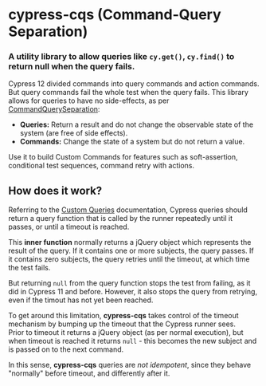 # cypress-cqs (Command-Query Separation)

### A utility library to allow queries like `cy.get()`, `cy.find()` to return null when the query fails.

Cypress 12 divided commands into query commands and action commands. But query commands fail the whole test when the query fails. This library allows for queries to have no side-effects, as per [CommandQuerySeparation](https://martinfowler.com/bliki/CommandQuerySeparation.html):

- **Queries:** Return a result and do not change the observable state of the system (are free of side effects).  
- **Commands:** Change the state of a system but do not return a value.  

Use it to build Custom Commands for features such as soft-assertion, conditional test sequences, command retry with actions.

## How does it work?

Referring to the [Custom Queries](https://docs.cypress.io/api/cypress-api/custom-queries) documentation, Cypress queries should return a query function that is called by the runner repeatedly until it passes, or until a timeout is reached. 

This **inner function** normally returns a jQuery object which represents the result of the query. If it contains one or more subjects, the query passes. If it contains zero subjects, the query retries until the timeout, at which time the test fails.

But returning `null` from the query function stops the test from failing, as it did in Cypress 11 and before. However, it also stops the query from retrying, even if the timout has not yet been reached.

To get around this limitation, **cypress-cqs** takes control of the timeout mechanism by bumping up the timeout that the Cypress runner sees.  
Prior to timeout it returns a jQuery object (as per normal execution), but when timeout is reached it returns `null` - this becomes the new subject and is passed on to the next command.

In this sense, **cypress-cqs** queries are *not idempotent*, since they behave "normally" before timeout, and differently after it. 





